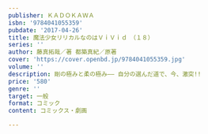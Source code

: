 ```yaml
---
publisher: ＫＡＤＯＫＡＷＡ
isbn: '9784041055359'
pubdate: '2017-04-26'
title: 魔法少女リリカルなのはＶｉＶｉｄ　（１８）
series: ''
author: 藤真拓哉／著 都築真紀／原著
cover: 'https://cover.openbd.jp/9784041055359.jpg'
volume: ''
description: 剛の極みと柔の極み―― 自分の選んだ道で、今、激突!!
price: '580'
genre: ''
target: 一般
format: コミック
content: コミックス・劇画

---
```

